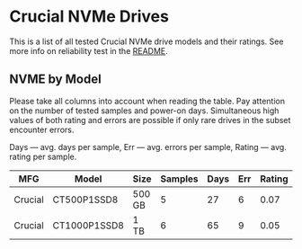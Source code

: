 Crucial NVMe Drives
===================

This is a list of all tested Crucial NVMe drive models and their ratings. See more
info on reliability test in the [README](https://github.com/linuxhw/SMART).

NVME by Model
------------

Please take all columns into account when reading the table. Pay attention on the
number of tested samples and power-on days. Simultaneous high values of both rating
and errors are possible if only rare drives in the subset encounter errors.

Days   — avg. days per sample,
Err    — avg. errors per sample,
Rating — avg. rating per sample.

| MFG       | Model              | Size   | Samples | Days  | Err   | Rating |
|-----------|--------------------|--------|---------|-------|-------|--------|
| Crucial   | CT500P1SSD8        | 500 GB | 5       | 27    | 6     | 0.07   |
| Crucial   | CT1000P1SSD8       | 1 TB   | 6       | 65    | 9     | 0.05   |
